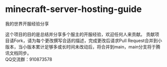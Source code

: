 # minecraft-server-hosting-guide
我的世界开服经验分享

这个项目的目的是总结并分享多个服主的开服经验，欢迎任何人来贡献。
贡献项目请Fork，请为每个更改撰写合适的描述，完成更改后请求Pull Request合并到小版本，当小版本累计足够多或长时间未改动后，将合并到main，main分支将于腾讯文档同步。<br>
QQ交流群：910873578
